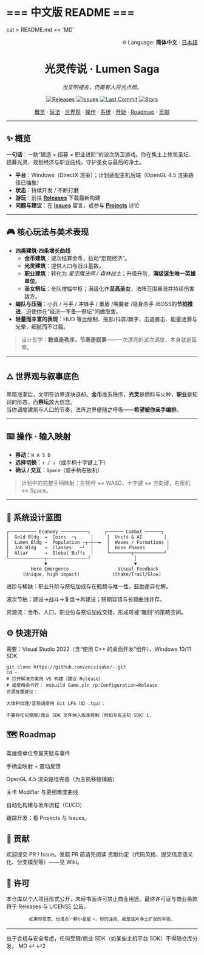 # === 中文版 README ===
cat > README.md << 'MD'
<!-- lang switch -->
<p align="right">🌐 Language: <b>简体中文</b> · <a href="./README.ja.md">日本語</a></p>

<!-- hero -->
<h1 align="center">光灵传说 · Lumen Saga</h1>
<p align="center"><em>当文明褪去，仍需有人将光点燃。</em></p>
<p align="center">
  <a href="../../releases"><img alt="Releases" src="https://img.shields.io/badge/download-releases-3b82f6"></a>
  <a href="../../issues"><img alt="Issues" src="https://img.shields.io/github/issues/enisisuko/-"></a>
  <a href="../../commits"><img alt="Last Commit" src="https://img.shields.io/github/last-commit/enisisuko/-"></a>
  <a href="../../stargazers"><img alt="Stars" src="https://img.shields.io/github/stars/enisisuko/-?style=social"></a>
</p>

<p align="center">
  <a href="#-概览">概览</a> ·
  <a href="#-核心玩法与美术表现">玩法</a> ·
  <a href="#-世界观与叙事底色">世界观</a> ·
  <a href="#-操作--输入映射">操作</a> ·
  <a href="#-系统设计蓝图">系统</a> ·
  <a href="#-快速开始">开始</a> ·
  <a href="#-Roadmap">Roadmap</a> ·
  <a href="#-贡献">贡献</a>
</p>

---

## ✨ 概览
**一句话**：一款“建造 × 招募 × 职业进阶”的波次防卫游戏。你在焦土上修筑圣坛、招募光灵、规划经济与职业曲线，守护圣女与最后的净土。

- **平台**：Windows（DirectX 渲染）；计划适配主机后端（OpenGL 4.5 渲染路径已抽象）
- **状态**：持续开发 / 不断打磨
- **游玩**：前往 **[Releases](../../releases)** 下载最新构建
- **问题与建议**：在 **[Issues](../../issues)** 留言，或参与 **[Projects](../../projects)** 讨论

---

## 🎮 核心玩法与美术表现
- **四类建筑·四条增长曲线**
  - **金币建筑**：波次结算金币，拉动“宏观经济”。
  - **光灵建筑**：提供人口与战斗基数。
  - **职业建筑**：转化为 _星空魔法师 / 森林战士_；升级升阶，**满级诞生唯一英雄单位**。
  - **圣女祭坛**：全队增幅中枢；满级化作**至高圣女**，法阵范围暴涨并持续伤害敌方。
- **编队与压强**：小兵 / 弓手 / 冲锋手 / 重盾 /唤魔者 /隐身杀手 /BOSS的**节拍推进**，迫使你在“经济—军备—祭坛”间做取舍。
- **轻量而丰富的表现**：HUD 等比绘制、拖影/抖屏/飘字、击退震击、能量涟漪与光晕，细腻而不过载。

> 设计哲学：**数值是秩序，节奏是叙事**——一次漂亮的波次调度，本身就是篇章。

---

## 🜂 世界观与叙事底色
黑暗涨潮后，文明在边界逐块退却。**金币**维系秩序，**光灵**是燃料与火种，**职业**是知识的形态，而**祭坛**放大信念。  
当你调度建筑与人口的节奏，法阵边界便随之呼吸——**希望被你亲手编排**。

---

## ⌨️ 操作 · 输入映射
- **移动**：`W A S D`  
- **选择切换**：`↑ / ↓`（或手柄十字键上下）  
- **确认 / 交互**：`Space`（或手柄右扳机）  

> 计划中的完整手柄映射：左摇杆 ↔ WASD，十字键 ↔ 方向键，右扳机 ↔ Space。

---

## 🧩 系统设计蓝图
```
┌────────── Economy ──────────┐     ┌────── Combat ──────┐
│  Gold Bldg  →  Coins  ─┐     │     │  Units & AI        │
│  Lumen Bldg →  Population ─┬─┼──►  │  Waves / Formations │
│  Job Bldg   →  Classes   ─┘  │     │  Boss Phases        │
│  Altar      →  Global Buffs  │     └────────┬───────────┘
└─────────────┬───────────────┘                │
              ▼                                ▼
         Hero Emergence                  Visual Feedback
      (Unique, high impact)            (Shake/Trail/Glow)

```
进阶与稀缺：职业升阶与祭坛加成存在瓶颈与唯一性，鼓励差异化解。

波次节拍：建设→战斗→复盘→再建设；短期容错与长期曲线并存。

资源流：金币、人口、职业位与祭坛加成交错，形成可被“雕刻”的策略空间。

## ⚙️ 快速开始
需要：Visual Studio 2022（含“使用 C++ 的桌面开发”组件）、Windows 10/11 SDK

```
git clone https://github.com/enisisuko/-.git
cd -
# 打开解决方案用 VS 构建（建议 Release）
# 或使用命令行： msbuild Game.sln /p:Configuration=Release
资源放置建议：

大体积纹理/音频请使用 Git LFS（如 .tga）；

不要将任何受限/商业 SDK 文件纳入版本控制（例如专有主机 SDK）1.
```
## 🗺️ Roadmap

 英雄级单位专属天赋与事件

 手柄全映射 + 震动反馈

 OpenGL 4.5 渲染路径完善（为主机移植铺路）

 关卡 Modifier 与更细难度曲线

 自动化构建与发布流程（CI/CD）

跟踪开发：看 Projects 与 Issues。

## 🤝 贡献
欢迎提交 PR / Issue。发起 PR 前请先阅读 贡献约定（代码风格、提交信息语义化、分支模型等）——见 Wiki。

## 📝 许可
本仓库以个人项目形式公开，未经书面许可禁止商业用途。最终许可证与商业条款将于 Releases 与 LICENSE 公告。


<p align="center"> <sub>如果你愿意，也请点一颗小星星 ⭐。你的注视，就是这片净土扩张的半径。</sub> </p>



---

出于合规与安全考虑，任何受限/商业 SDK（如某些主机平台 SDK）不得随仓库分发。
MD ↩ ↩2
